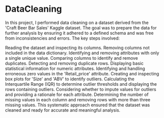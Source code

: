 # DataCleaning
In this project, I performed data cleaning on a dataset derived from the 'Craft Beer Bar Sales' Kaggle dataset. The goal was to prepare the data for further analysis by ensuring it adhered to a defined schema and was free from inconsistencies and errors. The key steps involved:

Reading the dataset and inspecting its columns.
Removing columns not included in the data dictionary.
Identifying and removing attributes with only a single unique value.
Comparing columns to identify and remove duplicates.
Detecting and removing duplicate rows.
Displaying basic statistical information for numeric attributes.
Identifying and handling erroneous zero values in the 'Retail_price' attribute.
Creating and inspecting box plots for 'Size' and 'ABV' to identify outliers.
Calculating the Interquartile Range (IQR) to determine outlier thresholds and displaying the rows containing outliers.
Considering whether to impute values for outliers and providing a rationale for each attribute.
Determining the number of missing values in each column and removing rows with more than three missing values.
This systematic approach ensured that the dataset was cleaned and ready for accurate and meaningful analysis.
